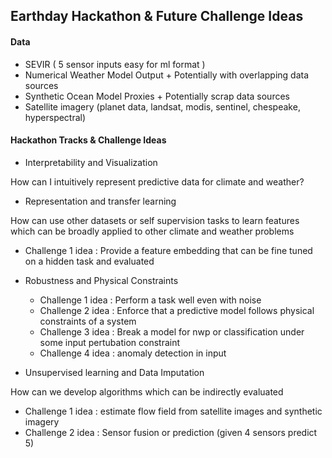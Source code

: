 ## Earthday Hackathon & Future Challenge Ideas

#### Data
* SEVIR ( 5 sensor inputs easy for ml format )
* Numerical Weather Model Output + Potentially with overlapping data sources
* Synthetic Ocean Model Proxies + Potentially scrap data sources
* Satellite imagery (planet data, landsat, modis, sentinel, chespeake, hyperspectral)

#### Hackathon Tracks & Challenge Ideas
* Interpretability and Visualization

How can I intuitively represent predictive data for climate and weather? 

* Representation and transfer learning

How can use other datasets or self supervision tasks to learn features which can be broadly applied to other climate and weather problems
  * Challenge 1 idea : Provide a feature embedding that can be fine tuned on a hidden task and evaluated

* Robustness and Physical Constraints
  * Challenge 1 idea : Perform a task well even with noise
  * Challenge 2 idea : Enforce that a predictive model follows physical constraints of a system
  * Challenge 3 idea : Break a model for nwp or classification under some input pertubation constraint
  * Challenge 4 idea : anomaly detection in input 

* Unsupervised learning and Data Imputation

How can we develop algorithms which can be indirectly evaluated 
  * Challenge 1 idea : estimate flow field from satellite images and synthetic imagery 
  * Challenge 2 idea : Sensor fusion or prediction (given 4 sensors predict 5)






